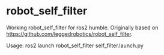 # robot_self_filter
Working robot_self_filter for ros2 humble.
Originally based on https://github.com/leggedrobotics/robot_self_filter.

Usage: 
ros2 launch robot_self_filter self_filter.launch.py


